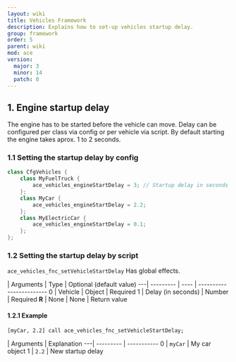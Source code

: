 ```yaml
---
layout: wiki
title: Vehicles Framework
description: Explains how to set-up vehicles startup delay.
group: framework
order: 5
parent: wiki
mod: ace
version:
  major: 3
  minor: 14
  patch: 0
---
```


## 1. Engine startup delay

The engine has to be started before the vehicle can move. Delay can be configured per class via config or per vehicle via script.
By default starting the engine takes aprox. 1 to 2 seconds.

### 1.1 Setting the startup delay by config

```cpp
class CfgVehicles {
    class MyFuelTruck {
        ace_vehicles_engineStartDelay = 3; // Startup delay in seconds
    };
    class MyCar {
        ace_vehicles_engineStartDelay = 2.2;
    };
    class MyElectricCar {
        ace_vehicles_engineStartDelay = 0.1;
    };
};
```

### 1.2 Setting the startup delay by script

`ace_vehicles_fnc_setVehicleStartDelay`
Has global effects.

   | Arguments | Type | Optional (default value)
---| --------- | ---- | ------------------------
0  | Vehicle | Object | Required
1  | Delay (in seconds) | Number | Required
**R** | None | None | Return value


#### 1.2.1 Example

`[myCar, 2.2] call ace_vehicles_fnc_setVehicleStartDelay;`

   | Arguments | Explanation
---| --------- | -----------
0  | `myCar` | My car object
1  | `2.2` | New startup delay
